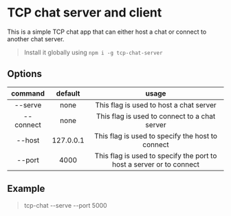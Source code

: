 # TCP chat server and client

This is a simple TCP chat app that can either host a chat or connect to another chat server.

> Install it globally using `npm i -g tcp-chat-server`

## Options

|  command  |  default  |                                usage                                 |
| :-------: | :-------: | :------------------------------------------------------------------: |
|  --serve  |   none    |               This flag is used to host a chat server                |
| --connect |   none    |            This flag is used to connect to a chat server             |
|  --host   | 127.0.0.1 |           This flag is used to specify the host to connect           |
|  --port   |   4000    | This flag is used to specify the port to host a server or to connect |

## Example

> tcp-chat --serve --port 5000
